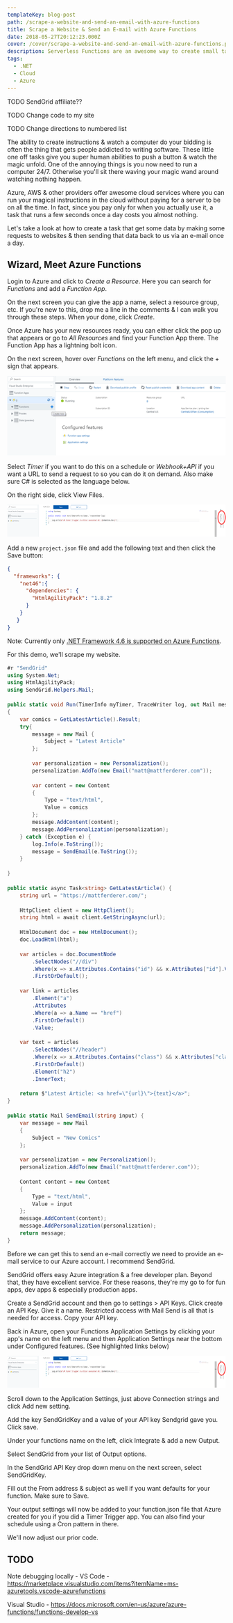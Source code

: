 ```yaml
---
templateKey: blog-post
path: /scrape-a-website-and-send-an-email-with-azure-functions
title: Scrape a Website & Send an E-mail with Azure Functions
date: 2018-05-27T20:12:23.000Z
cover: /cover/scrape-a-website-and-send-an-email-with-azure-functions.png
description: Serverless Functions are an awesome way to create small tasks that you can run on a schedule, with the click of a button or using your voice. We'll look at how to look at a website, get important data & send that via an e-mail on a schedule.
tags:
  - .NET
  - Cloud
  - Azure
---
```


TODO SendGrid affiliate??

TODO Change code to my site

TODO Change directions to numbered list

The ability to create instructions & watch a computer do your bidding is often the thing that gets people addicted to writing software. These little one off tasks give you super human abilities to push a button & watch the magic unfold. One of the annoying things is you now need to run a computer 24/7. Otherwise you'll sit there waving your magic wand around watching nothing happen.

Azure, AWS & other providers offer awesome cloud services where you can run your magical instructions in the cloud without paying for a server to be on all the time. In fact, since you pay only for when you actually use it, a task that runs a few seconds once a day costs you almost nothing.

Let's take a look at how to create a task that get some data by making some requests to websites & then sending that data back to us via an e-mail once a day.

## Wizard, Meet Azure Functions

Login to Azure and click to *Create a Resource*. Here you can search for *Functions* and add a *Function App*.

On the next screen you can give the app a name, select a resource group, etc. If you're new to this, drop me a line in the comments & I can walk you through these steps. When your done, click *Create*.

Once Azure has your new resources ready, you can either click the pop up that appears or go to *All Resources* and find your Function App there. The Function App has a lightning bolt icon.

On the next screen, hover over *Functions* on the left menu, and click the + sign that appears.

![Azure Functions Overview Screen.](img/scrape-a-website-and-send-an-email-with-azure-functions-1.gif)

Select *Timer* if you want to do this on a schedule or *Webhook+API* if you want a URL to send a request to so you can do it on demand. Also make sure C# is selected as the language below.

On the right side, click View Files.

![Click View Files on the right side of the screen.](img/scrape-a-website-and-send-an-email-with-azure-functions-2.gif)

Add a new `project.json` file and add the following text and then click the Save button:

```json
{
  "frameworks": {
    "net46":{
      "dependencies": {
        "HtmlAgilityPack": "1.8.2"
      }
    }
   }
}
```

Note: Currently only [.NET Framework 4.6 is supported on Azure Functions]( https://docs.microsoft.com/en-us/azure/azure-functions/functions-reference-csharp#using-nuget-packages).

For this demo, we'll scrape my website.

```csharp
#r "SendGrid"
using System.Net;
using HtmlAgilityPack;
using SendGrid.Helpers.Mail;

public static void Run(TimerInfo myTimer, TraceWriter log, out Mail message)
{
    var comics = GetLatestArticle().Result;
    try{
        message = new Mail {
            Subject = "Latest Article"
        };

        var personalization = new Personalization();
        personalization.AddTo(new Email("matt@mattferderer.com"));

        var content = new Content
        {
            Type = "text/html",
            Value = comics
        };
        message.AddContent(content);
        message.AddPersonalization(personalization);
    } catch (Exception e) {
        log.Info(e.ToString());
        message = SendEmail(e.ToString());
    }

}

public static async Task<string> GetLatestArticle() {
    string url = "https://mattferderer.com/";

    HttpClient client = new HttpClient();
    string html = await client.GetStringAsync(url);

    HtmlDocument doc = new HtmlDocument();
    doc.LoadHtml(html);

    var articles = doc.DocumentNode
        .SelectNodes("//div")
        .Where(x => x.Attributes.Contains("id") && x.Attributes["id"].Value.Contains("articles"))
        .FirstOrDefault();

    var link = articles
        .Element("a")
        .Attributes
        .Where(a => a.Name == "href")
        .FirstOrDefault()
        .Value;

    var text = articles
        .SelectNodes("//header")
        .Where(x => x.Attributes.Contains("class") && x.Attributes["class"].Value.Contains("post-header"))
        .FirstOrDefault()
        .Element("h2")
        .InnerText;

    return $"Latest Article: <a href=\"{url}\">{text}</a>";
}

public static Mail SendEmail(string input) {
    var message = new Mail
    {
        Subject = "New Comics"
    };

    var personalization = new Personalization();
    personalization.AddTo(new Email("matt@mattferderer.com"));

    Content content = new Content
    {
        Type = "text/html",
        Value = input
    };
    message.AddContent(content);
    message.AddPersonalization(personalization);
    return message;
}


```

Before we can get this to send an e-mail correctly we need to provide an e-mail service to our Azure account. I recommend SendGrid.

SendGrid offers easy Azure integration & a free developer plan. Beyond that, they have excellent service. For these reasons, they're my go to for fun apps, dev apps & especially production apps.

Create a SendGrid account and then go to settings > API Keys. Click create an API Key. Give it a name. Restricted access with Mail Send is all that is needed for access. Copy your API key.

Back in Azure, open your Functions Application Settings by clicking your app's name on the left menu and then Application Settings near the bottom under Configured features. (See highlighted links below)

![Click Application Settings under Configured features](img/scrape-a-website-and-send-an-email-with-azure-functions-2.gif)

Scroll down to the Application Settings, just above Connection strings and click Add new setting.

Add the key SendGridKey and a value of your API key Sendgrid gave you. Click save.

Under your functions name on the left, click Integrate & add a new Output. 

Select SendGrid from your list of Output options. 

In the SendGrid API Key drop down menu on the next screen, select SendGridKey.

Fill out the From address & subject as well if you want defaults for your function.  Make sure to Save. 

Your output settings will now be added to your function.json file that Azure created for you if you did a Timer Trigger app. You can also find your schedule using a Cron pattern in there. 

We'll now adjust our prior code. 

## TODO

Note debugging locally - VS Code - https://marketplace.visualstudio.com/items?itemName=ms-azuretools.vscode-azurefunctions

Visual Studio - https://docs.microsoft.com/en-us/azure/azure-functions/functions-develop-vs